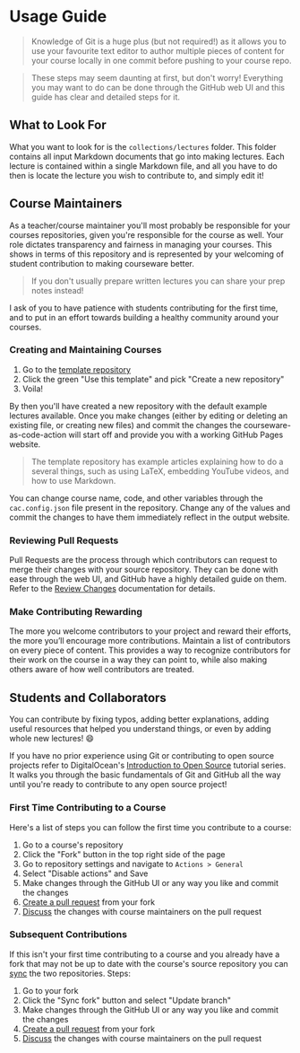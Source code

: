# Usage Guide

> Knowledge of Git is a huge plus (but not required!) as it allows you to use
> your favourite text editor to author multiple pieces of content for your
> course locally in one commit before pushing to your course repo.

> These steps may seem daunting at first, but don't worry! Everything you may
> want to do can be done through the GitHub web UI and this guide has clear and
> detailed steps for it.

## What to Look For

What you want to look for is the `collections/lectures` folder. This folder
contains all input Markdown documents that go into making lectures. Each
lecture is contained within a single Markdown file, and all you have to do then is
locate the lecture you wish to contribute to, and simply edit it!

## Course Maintainers

As a teacher/course maintainer you'll most probably be responsible for your
courses repositories, given you're responsible for the course as well. Your role
dictates transparency and fairness in managing your courses. This shows in terms
of this repository and is represented by your welcoming of student contribution
to making courseware better.

> If you don't usually prepare written lectures you can share your prep notes
> instead!

I ask of you to have patience with students contributing for the first time, and
to put in an effort towards building a healthy community around your courses.

### Creating and Maintaining Courses

1. Go to the [template repository]
2. Click the green "Use this template" and pick "Create a new repository"
3. Voila!

By then you'll have created a new repository with the default example lectures
available. Once you make changes (either by editing or deleting an existing
file, or creating new files) and commit the changes the
courseware-as-code-action will start off and provide you with a working GitHub
Pages website.

> The template repository has example articles explaining how to do a several
> things, such as using LaTeX, embedding YouTube videos, and how to use
> Markdown.

You can change course name, code, and other variables through the
`cac.config.json` file present in the repository. Change any of the values and
commit the changes to have them immediately reflect in the output website.

### Reviewing Pull Requests

Pull Requests are the process through which contributors can request to merge
their changes with your source repository. They can be done with ease through the web
UI, and GitHub have a highly detailed guide on them. Refer to the [Review
Changes] documentation for details.

### Make Contributing Rewarding

The more you welcome contributors to your project and reward their efforts, the
more you’ll encourage more contributions. Maintain a list of contributors on
every piece of content. This provides a way to recognize contributors for their
work on the course in a way they can point to, while also making others aware of
how well contributors are treated.

## Students and Collaborators

You can contribute by fixing typos, adding better explanations, adding useful resources
that helped you understand things, or even by adding whole new lectures! 😄

If you have no prior experience using Git or contributing to open source
projects refer to DigitalOcean's [Introduction to Open Source] tutorial series.
It walks you through the basic fundamentals of Git and GitHub all the way until you're
ready to contribute to any open source project!

### First Time Contributing to a Course

Here's a list of steps you can follow the first time you contribute to a course:

1. Go to a course's repository
2. Click the "Fork" button in the top right side of the page
3. Go to repository settings and navigate to `Actions > General`
4. Select "Disable actions" and Save
5. Make changes through the GitHub UI or any way you like and commit the changes
6. [Create a pull request] from your fork
7. [Discuss] the changes with course maintainers on the pull request

### Subsequent Contributions

If this isn't your first time contributing to a course and you already have a
fork that may not be up to date with the course's source repository you can
[sync] the two repositories. Steps:

1. Go to your fork
2. Click the "Sync fork" button and select "Update branch"
3. Make changes through the GitHub UI or any way you like and commit the changes
4. [Create a pull request] from your fork
5. [Discuss] the changes with course maintainers on the pull request

[template repository]: https://github.com/KL13NT/courseware-as-code-example
[create a pull request]: https://docs.github.com/en/pull-requests/collaborating-with-pull-requests/proposing-changes-to-your-work-with-pull-requests/creating-a-pull-request-from-a-fork
[discuss]: https://docs.github.com/en/pull-requests/collaborating-with-pull-requests/proposing-changes-to-your-work-with-pull-requests/about-pull-requests#about-pull-requests
[introduction to open source]: https://www.digitalocean.com/community/tutorial_series/an-introduction-to-open-source
[sync]: https://docs.github.com/en/pull-requests/collaborating-with-pull-requests/working-with-forks/syncing-a-fork
[review changes]: https://docs.github.com/en/pull-requests/collaborating-with-pull-requests/reviewing-changes-in-pull-requests/about-pull-request-reviews
